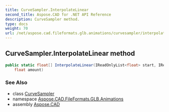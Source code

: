 ```yaml
---
title: CurveSampler.InterpolateLinear
second_title: Aspose.CAD for .NET API Reference
description: CurveSampler method. 
type: docs
weight: 70
url: /net/aspose.cad.fileformats.glb.animations/curvesampler/interpolatelinear/
---
```

## CurveSampler.InterpolateLinear method

```csharp
public static float[] InterpolateLinear(IReadOnlyList<float> start, IReadOnlyList<float> end, 
    float amount)
```

### See Also

* class [CurveSampler](../)
* namespace [Aspose.CAD.FileFormats.GLB.Animations](../../../aspose.cad.fileformats.glb.animations/)
* assembly [Aspose.CAD](../../../)


